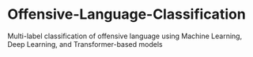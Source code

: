 # Offensive-Language-Classification
Multi-label classification of offensive language using Machine Learning, Deep Learning, and Transformer-based models
